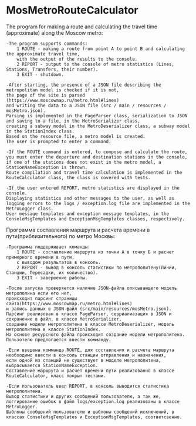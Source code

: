 # MosMetroRouteCalculator
The program for making a route and calculating the travel time (approximate) along the Moscow metro:

    -The program supports commands:
        1 ROUTE - making a route from point A to point B and calculating the approximate travel time,
        with the output of the results to the console.
        2 REPORT - output to the console of metro statistics (Lines, Stations, Transfers, their number).
        3 EXIT - shutdown.

    -After starting, the presence of a JSON file describing the metropolitan model is checked if it is not,
    the page of the site is parsed (https://www.moscowmap.ru/metro.html#lines)
    and writing the data to a JSON file (src / main / resources / mosMetro.json).
    Parsing is implemented in the PageParser class, serialization to JSON and saving to a file, in the MetroSerializer class,
    creating a subway model in the MetroDeserializer class, a subway model in the StationIndex class.
    Based on the resource file, a metro model is created.
    The user is prompted to enter a command.

    -If the ROUTE command is entered, to compose and calculate the route, you must enter the departure and destination stations in the console,
    if one of the stations does not exist in the metro model, a StationNameException is thrown.
    Route compilation and travel time calculation is implemented in the RouteCalculator class, the class is covered with tests.

    -If the user entered REPORT, metro statistics are displayed in the console.
    Displaying statistics and other messages to the user, as well as logging errors to the logs / exception.log file are implemented in the MetroLogger class.
    User message templates and exception message templates, in the ConsoleMsgTemplates and ExceptionMsgTemplates classes, respectively.

Программа составления маршрута и расчета времени в пути(приблизительного) по метро Москвы:

    -Программа поддерживает команды:
        1 ROUTE - составление маршрута из точки А в точку Б и расчет примерного времени в пути, 
        с выводом результатов в консоль.
        2 REPORT - вывод в консоль статистики по метрополитену(Линии, Станции, Пересадки, их количество). 
        3 EXIT - завершение работы.

    -После запуска проверяется наличие JSON-файла описывающего модель метрополина если его нет, 
    происходит парсинг страницы сайта(https://www.moscowmap.ru/metro.html#lines) 
    и запись данных в JSON-файл (src/main/resources/mosMetro.json).
    Парсинг реализован в классе PageParser, серриалиазация в JSON и сохранение в файл, в классе MetroSerializer,
    создание модели метрополитена в классе MetroDeserializer, модель метрополитена в классе StationIndex.
    На основе ресурсного файла происходит создание модели метрополитена.
    Пользотелю предлогается ввести комманду.

    -Если введена комманда ROUTE, для составления и расчета маршрута необходимо ввести в консоль станции отправления и назначения, 
    если одной из станций не существует в моделе метрополитена, выбрасывается StationNameException. 
    Составление маршрута и расчет времени пути реализованно в классе RouteCalculator, класс покрыт тестами.

    -Если пользователь ввел REPORT, в консоль выводится статистика метрополитена. 
    Вывод статистики и других сообщений пользователю, а так же, логгирование ошибок в файл logs/exception.log реализованы в классе MetroLogger.
    Шаблоны сообщений пользователю и шаблоны сообщений исключений, в классах ConsoleMsgTemplates и ExceptionMsgTemplates, соответсвенно.
